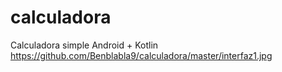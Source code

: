 # calculadora
Calculadora simple Android + Kotlin
https://github.com/Benblabla9/calculadora/master/interfaz1.jpg
